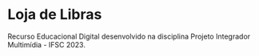 # Loja de Libras
Recurso Educacional Digital desenvolvido na disciplina Projeto Integrador Multimídia - IFSC 2023. 
